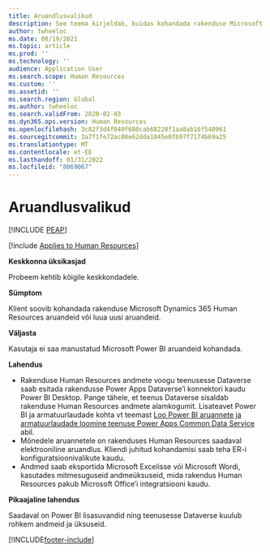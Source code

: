 ```yaml
---
title: Aruandlusvalikud
description: See teema kirjeldab, kuidas kohandada rakenduse Microsoft Dynamics 365 Human Resources aruandeid või luua uusi aruandeid.
author: twheeloc
ms.date: 08/19/2021
ms.topic: article
ms.prod: ''
ms.technology: ''
audience: Application User
ms.search.scope: Human Resources
ms.custom: ''
ms.assetid: ''
ms.search.region: Global
ms.author: twheeloc
ms.search.validFrom: 2020-02-03
ms.dyn365.ops.version: Human Resources
ms.openlocfilehash: 3c82f3d4f040f680cab68228f1aa8ab16f548961
ms.sourcegitcommit: 3a7f1fe72ac08e62dda1045e0fb97f7174b69a25
ms.translationtype: MT
ms.contentlocale: et-EE
ms.lasthandoff: 01/31/2022
ms.locfileid: "8069067"
---
```

# <a name="reporting-options"></a>Aruandlusvalikud


[!INCLUDE [PEAP](../includes/peap-2.md)]

[!include [Applies to Human Resources](../includes/applies-to-hr.md)]



**Keskkonna üksikasjad**

Probeem kehtib kõigile keskkondadele.

**Sümptom**

Klient soovib kohandada rakenduse Microsoft Dynamics 365 Human Resources aruandeid või luua uusi aruandeid.

**Väljasta**

Kasutaja ei saa manustatud Microsoft Power BI aruandeid kohandada.

**Lahendus**

- Rakenduse Human Resources andmete voogu teenusesse Dataverse saab esitada rakendusse Power Apps Dataverse’i konnektori kaudu Power BI Desktop. Pange tähele, et teenus Dataverse sisaldab rakenduse Human Resources andmete alamkogumit. Lisateavet Power BI ja armatuurlaudade kohta vt teemast [Loo Power BI aruannete ja armatuurlaudade loomine teenuse Power Apps Common Data Service](https://powerapps.microsoft.com/blog/cdsconnectortopowerbi) abil.
- Mõnedele aruannetele on rakenduses Human Resources saadaval elektrooniline aruandlus. Kliendi juhitud kohandamisi saab teha ER-i konfiguratsioonivalikute kaudu.
- Andmed saab eksportida Microsoft Excelisse või Microsoft Wordi, kasutades mitmesuguseid andmeüksuseid, mida rakendus Human Resources pakub Microsoft Office’i integratsiooni kaudu.

**Pikaajaline lahendus**

Saadaval on Power BI lisasuvandid ning teenusesse Dataverse kuulub rohkem andmeid ja üksuseid.


[!INCLUDE[footer-include](../includes/footer-banner.md)]
